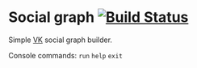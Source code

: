 # Social graph [![Build Status](https://travis-ci.org/olerom/vk_friends.svg?branch=master)](https://travis-ci.org/olerom/vk_friends)
Simple [VK](https://vk.com/) social graph builder.

Console commands: `run` `help` `exit`